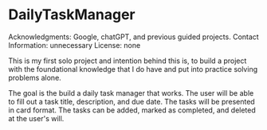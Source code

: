 # DailyTaskManager

Acknowledgments: Google, chatGPT, and previous guided projects.
Contact Information: unnecessary
License: none

This is my first solo project and intention behind this is, to build a project with the foundational knowledge that I do have and put into practice solving problems alone.

The goal is the build a daily task manager that works.
The user will be able to fill out a task title, description, and due date. The tasks will be presented in card format. The tasks can be added, marked as completed, and deleted at the user's will.
